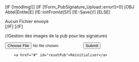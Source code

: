 [IF [!modImg!]]
        [IF [!Form_PubSignature_Upload::error!]=0]
                [OBJ Abtel|Entite|E]
                [!E::initFromId(5)!]
                [!E::Save()!]
        [ELSE]
                <div class="error">Aucun Fichier envoyé</div>
        [/IF]
[/IF]


//Gestion des images de la pub pour les signatures
<form action="" method="post" enctype="multipart/form-data" >
        <input type="hidden" name="modImg" id="modImg" value="1">
        <input type="file" name="Form_PubSignature_Upload" id="Form_PubSignature_Upload">
        <input type="submit" name="submitPub" id="submitPub">
        
        <a href="#" id="resetPub">Réinitialiser</a>
</form>

<script type="text/javascript">
         $(document).on('ready',function(){
                $('#resetPub').on('click',function(e){
                        e.preventDefault();
                        e.stopPropagation();
                        
                        $.ajax({
                                url: "/Abtel/Signature/ResetPub.json",
                                method: "POST",
                                success: function(result){
                                        img = $("#pubSig img")[0] ;
                                        img.src= img.src+3;
                                }
                        });
                });
         });
</script>